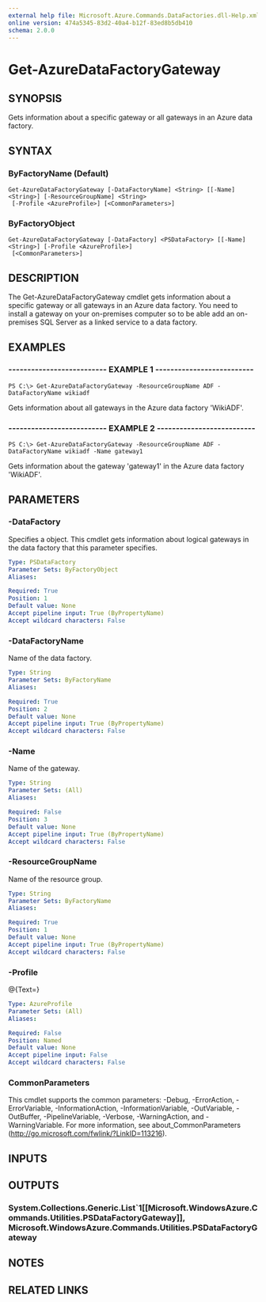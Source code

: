 ```yaml
---
external help file: Microsoft.Azure.Commands.DataFactories.dll-Help.xml
online version: 474a5345-83d2-40a4-b12f-83ed8b5db410
schema: 2.0.0
---
```


# Get-AzureDataFactoryGateway

## SYNOPSIS
Gets information about a specific gateway or all gateways in an Azure data factory.

## SYNTAX

### ByFactoryName (Default)
```
Get-AzureDataFactoryGateway [-DataFactoryName] <String> [[-Name] <String>] [-ResourceGroupName] <String>
 [-Profile <AzureProfile>] [<CommonParameters>]
```

### ByFactoryObject
```
Get-AzureDataFactoryGateway [-DataFactory] <PSDataFactory> [[-Name] <String>] [-Profile <AzureProfile>]
 [<CommonParameters>]
```

## DESCRIPTION
The Get-AzureDataFactoryGateway cmdlet gets information about a specific gateway or all gateways in an Azure data factory.
You need to install a gateway on your on-premises computer so to be able add an on-premises SQL Server as a linked service to a data factory.

## EXAMPLES

### -------------------------- EXAMPLE 1 --------------------------
```
PS C:\> Get-AzureDataFactoryGateway -ResourceGroupName ADF -DataFactoryName wikiadf
```

Gets information about all gateways in the Azure data factory 'WikiADF'.

### -------------------------- EXAMPLE 2 --------------------------
```
PS C:\> Get-AzureDataFactoryGateway -ResourceGroupName ADF -DataFactoryName wikiadf -Name gateway1
```

Gets information about the gateway 'gateway1' in the Azure data factory 'WikiADF'.

## PARAMETERS

### -DataFactory
Specifies a  object.
This cmdlet gets information about logical gateways in the data factory that this parameter specifies.

```yaml
Type: PSDataFactory
Parameter Sets: ByFactoryObject
Aliases: 

Required: True
Position: 1
Default value: None
Accept pipeline input: True (ByPropertyName)
Accept wildcard characters: False
```

### -DataFactoryName
Name of the data factory.

```yaml
Type: String
Parameter Sets: ByFactoryName
Aliases: 

Required: True
Position: 2
Default value: None
Accept pipeline input: True (ByPropertyName)
Accept wildcard characters: False
```

### -Name
Name of the gateway.

```yaml
Type: String
Parameter Sets: (All)
Aliases: 

Required: False
Position: 3
Default value: None
Accept pipeline input: True (ByPropertyName)
Accept wildcard characters: False
```

### -ResourceGroupName
Name of the resource group.

```yaml
Type: String
Parameter Sets: ByFactoryName
Aliases: 

Required: True
Position: 1
Default value: None
Accept pipeline input: True (ByPropertyName)
Accept wildcard characters: False
```

### -Profile
@{Text=}

```yaml
Type: AzureProfile
Parameter Sets: (All)
Aliases: 

Required: False
Position: Named
Default value: None
Accept pipeline input: False
Accept wildcard characters: False
```

### CommonParameters
This cmdlet supports the common parameters: -Debug, -ErrorAction, -ErrorVariable, -InformationAction, -InformationVariable, -OutVariable, -OutBuffer, -PipelineVariable, -Verbose, -WarningAction, and -WarningVariable. For more information, see about_CommonParameters (http://go.microsoft.com/fwlink/?LinkID=113216).

## INPUTS

## OUTPUTS

### System.Collections.Generic.List`1[[Microsoft.WindowsAzure.Commands.Utilities.PSDataFactoryGateway]], Microsoft.WindowsAzure.Commands.Utilities.PSDataFactoryGateway

## NOTES

## RELATED LINKS

